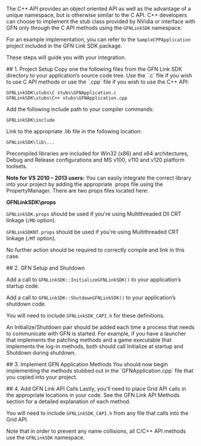 The C++ API provides an object oriented API as well as the advantage of a unique namespace, but is otherwise similar to the C API. C++ developers can choose to implement the stub class provided by NVidia or interface with GFN only through the C API methods using the `GFNLinkSDK` namespace.

For an example implementation, you can refer to the `SampleCPPApplication` project included in the GFN Link SDK package.

These steps will guide you with your integration.

<dl><a name="cpp_proj" /></dl>
## 1. Project Setup
Copy one the following files from the GFN Link SDK directory to your application’s source code tree. Use the `.c` file if you wish to use C API methods or use the `.cpp` file if you wish to use the C++ API:

`GFNLinkSDK\stubs\C stubs\GFNApplication.c`<br/>
`GFNLinkSDK\stubs\C++ stubs\GFNApplication.cpp`

Add the following include path to your compiler commands:

`GFNLinkSDK\include`

Link to the appropriate .lib file in the following location:

`GFNLinkSDK\lib\...`

Precompiled libraries are included for Win32 (x86) and x64 architectures, Debug and Release configurations and MS v100, v110 and v120 platform toolsets.

**Note for VS 2010 – 2013 users:**
You can easily integrate the correct library into your project by adding the appropriate .props file using the PropertyManager. There are two props files located here:

**GFNLinkSDK\props**

`GFNLinkSDK.props` should be used if you're using Multithreaded Dll CRT linkage (`/MD` option).

`GFNLinkSDKNT.props` should be used if you're using Multithreaded CRT linkage (`/MT` option).

No further action should be required to correctly compile and link in this case.


<dl><a name="cpp_setup" /></dl>
## 2. GFN Setup and Shutdown

Add a call to `GFNLinkSDK::InitializeGFNLinkSDK()` to your application’s startup code.

Add a call to `GFNLinkSDK::ShutdownGFNLinkSDK()` to your application’s shutdown code.

You will need to include `GFNLinkSDK_CAPI.h` for these definitions.

An Initialize/Shutdown pair should be added each time a process that needs to communicate with GFN is started.
For example, if you have a launcher that implements the patching methods and a game executable that implements the log-in methods, both should call Initialize at startup and Shutdown during shutdown.

<dl><a name="cpp_app" /></dl>
## 3. Implement GFN Application Methods
You should now begin implementing the methods stubbed out in the `GFNApplication.cpp` file that you copied into your project.

<dl><a name="cpp_api" /></dl>
## 4. Add GFN Link API Calls 
Lastly, you'll need to place Grid API calls in the appropriate locations in your code. See the GFN Link API Methods section for a detailed explanation of each method. 

You will need to include `GFNLinkSDK_CAPI.h` from any file that calls into the Grid API.

Note that in order to prevent any name collisions, all C/C++ API methods use the `GFNLinkSDK` namespace.
 